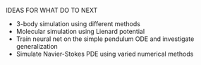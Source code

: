 IDEAS FOR WHAT DO TO NEXT

- 3-body simulation using different methods
- Molecular simulation using Lienard potential
- Train neural net on the simple pendulum ODE and investigate generalization
- Simulate Navier-Stokes PDE using varied numerical methods
